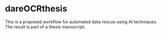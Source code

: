 # dareOCRthesis
This is a proposed workflow for automated data rescue using AI techniques. The result is part of a thesis manuscript.
